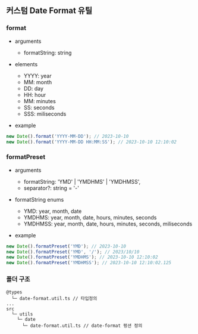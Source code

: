 ## 커스텀 Date Format 유틸

### format

- arguments

  - formatString: string

- elements

  - YYYY: year
  - MM: month
  - DD: day
  - HH: hour
  - MM: minutes
  - SS: seconds
  - SSS: miliseconds

- example

```js
new Date().format('YYYY-MM-DD'); // 2023-10-10
new Date().format('YYYY-MM-DD HH:MM:SS'); // 2023-10-10 12:10:02
```

### formatPreset

- arguments

  - formatString: 'YMD' | 'YMDHMS' | 'YMDHMSS',
  - separator?: string = '-'

- formatString enums

  - YMD: year, month, date
  - YMDHMS: year, month, date, hours, minutes, seconds
  - YMDHMSS: year, month, date, hours, minutes, seconds, miliseconds

- example

```js
new Date().formatPreset('YMD'); // 2023-10-10
new Date().formatPreset('YMD', '/'); // 2023/10/10
new Date().formatPreset('YMDHMS'); // 2023-10-10 12:10:02
new Date().formatPreset('YMDHMSS'); // 2023-10-10 12:10:02.125
```


### 폴더 구조

```
@types
  └─ date-format.util.ts // 타입정의
...
src
  └─ utils
    └─ date
      └─ date-format.util.ts // date-format 펑션 정의
```
